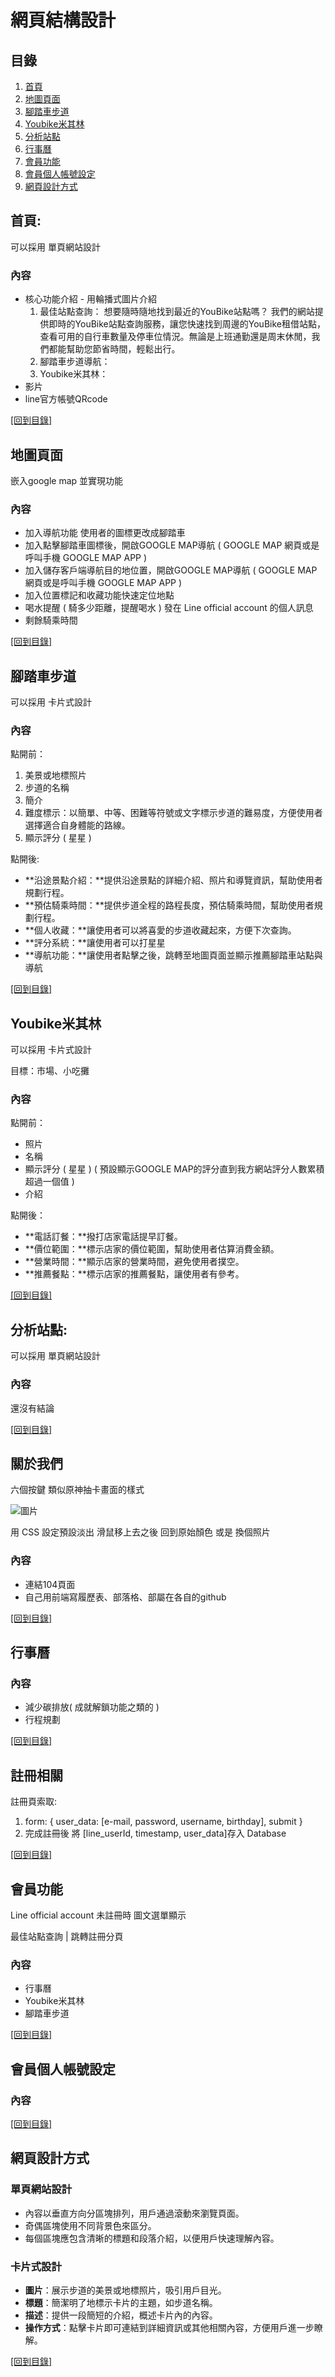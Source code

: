 # 網頁結構設計

## 目錄
1. [首頁](#首頁)
2. [地圖頁面](#地圖頁面)
3. [腳踏車步道](#腳踏車步道)
4. [Youbike米其林](#Youbike米其林)
5. [分析站點](#分析站點)
6. [行事曆](#行事曆)
7. [會員功能](#會員功能)
8. [會員個人帳號設定](#會員個人帳號設定)
6. [網頁設計方式](#網頁設計方式)

## 首頁:
可以採用 單頁網站設計

### 內容
- 核心功能介紹 - 用輪播式圖片介紹
    1. 最佳站點查詢：
    想要隨時隨地找到最近的YouBike站點嗎？
我們的網站提供即時的YouBike站點查詢服務，讓您快速找到周邊的YouBike租借站點，查看可用的自行車數量及停車位情況。無論是上班通勤還是周末休閒，我們都能幫助您節省時間，輕鬆出行。
    2. 腳踏車步道導航：
    3. Youbike米其林：
- 影片
- line官方帳號QRcode

[[回到目錄]](#目錄)

## 地圖頁面
嵌入google map 並實現功能

### 內容
- 加入導航功能 使用者的圖標更改成腳踏車
- 加入點擊腳踏車圖標後，開啟GOOGLE MAP導航 ( GOOGLE MAP 網頁或是呼叫手機 GOOGLE MAP APP )
- 加入儲存客戶端導航目的地位置，開啟GOOGLE MAP導航 ( GOOGLE MAP 網頁或是呼叫手機 GOOGLE MAP APP )
- 加入位置標記和收藏功能快速定位地點
- 喝水提醒 ( 騎多少距離，提醒喝水 ) 發在 Line official account 的個人訊息
- 剩餘騎乘時間

[[回到目錄]](#目錄)

## 腳踏車步道
可以採用 卡片式設計

### 內容

點開前：
1. 美景或地標照片
2. 步道的名稱
3. 簡介
4. 難度標示：以簡單、中等、困難等符號或文字標示步道的難易度，方便使用者選擇適合自身體能的路線。
5. 顯示評分 ( 星星 )

點開後:
- **沿途景點介紹：**提供沿途景點的詳細介紹、照片和導覽資訊，幫助使用者規劃行程。
- **預估騎乘時間：**提供步道全程的路程長度，預估騎乘時間，幫助使用者規劃行程。
- **個人收藏：**讓使用者可以將喜愛的步道收藏起來，方便下次查詢。
- **評分系統：**讓使用者可以打星星
- **導航功能：**讓使用者點擊之後，跳轉至地圖頁面並顯示推薦腳踏車站點與導航

[[回到目錄]](#目錄)

## Youbike米其林
可以採用 卡片式設計

目標：市場、小吃攤

### 內容
點開前：
- 照片
- 名稱
- 顯示評分 ( 星星 ) ( 預設顯示GOOGLE MAP的評分直到我方網站評分人數累積超過一個值 )
- 介紹

點開後：
- **電話訂餐：**撥打店家電話提早訂餐。
- **價位範圍：**標示店家的價位範圍，幫助使用者估算消費金額。
- **營業時間：**顯示店家的營業時間，避免使用者撲空。
- **推薦餐點：**標示店家的推薦餐點，讓使用者有參考。

[[回到目錄]](#目錄)

## 分析站點:
可以採用 單頁網站設計

### 內容
還沒有結論


[[回到目錄]](#目錄)

## 關於我們
六個按鍵 類似原神抽卡畫面的樣式

![圖片](https://truth.bahamut.com.tw/s01/202011/e7725d6c1638560ca3eda6e740f91f61.JPG)

用 CSS 設定預設淡出 滑鼠移上去之後 回到原始顏色
或是 換個照片

### 內容

- 連結104頁面
- 自己用前端寫履歷表、部落格、部屬在各自的github

[[回到目錄]](#目錄)

## 行事曆

### 內容
- 減少碳排放( 成就解鎖功能之類的 )
- 行程規劃

[[回到目錄]](#目錄)

## 註冊相關
註冊頁索取:
1. form: { user_data: [e-mail, password, username, birthday], submit }
2. 完成註冊後 將 [line_userId, timestamp, user_data]存入 Database


[[回到目錄]](#目錄)

## 會員功能
Line official account 未註冊時 圖文選單顯示

最佳站點查詢 | 跳轉註冊分頁

### 內容
- 行事曆
- Youbike米其林
- 腳踏車步道

[[回到目錄]](#目錄)

## 會員個人帳號設定

### 內容

[[回到目錄]](#目錄)

## 網頁設計方式

### 單頁網站設計
- 內容以垂直方向分區塊排列，用戶通過滾動來瀏覽頁面。
- 奇偶區塊使用不同背景色來區分。
- 每個區塊應包含清晰的標題和段落介紹，以便用戶快速理解內容。

### 卡片式設計
- **圖片**：展示步道的美景或地標照片，吸引用戶目光。
- **標題**：簡潔明了地標示卡片的主題，如步道名稱。
- **描述**：提供一段簡短的介紹，概述卡片內的內容。
- **操作方式**：點擊卡片即可連結到詳細資訊或其他相關內容，方便用戶進一步瞭解。

[[回到目錄]](#目錄)
